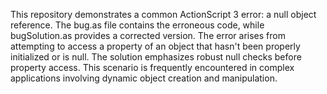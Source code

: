 This repository demonstrates a common ActionScript 3 error: a null object reference. The bug.as file contains the erroneous code, while bugSolution.as provides a corrected version. The error arises from attempting to access a property of an object that hasn't been properly initialized or is null.  The solution emphasizes robust null checks before property access. This scenario is frequently encountered in complex applications involving dynamic object creation and manipulation.